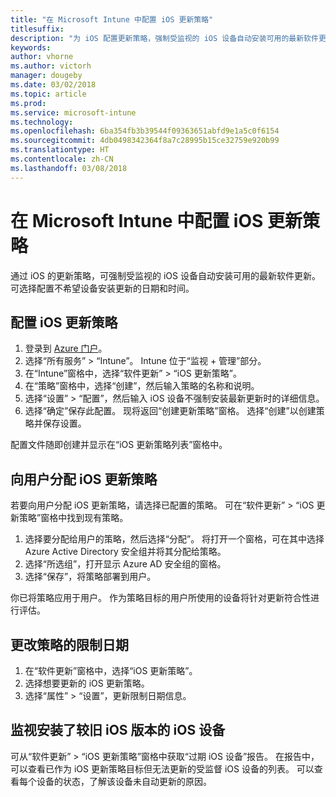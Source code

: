 ```yaml
---
title: "在 Microsoft Intune 中配置 iOS 更新策略"
titlesuffix: 
description: "为 iOS 配置更新策略，强制受监视的 iOS 设备自动安装可用的最新软件更新。"
keywords: 
author: vhorne
ms.author: victorh
manager: dougeby
ms.date: 03/02/2018
ms.topic: article
ms.prod: 
ms.service: microsoft-intune
ms.technology: 
ms.openlocfilehash: 6ba354fb3b39544f09363651abfd9e1a5c0f6154
ms.sourcegitcommit: 4db0498342364f8a7c28995b15ce32759e920b99
ms.translationtype: HT
ms.contentlocale: zh-CN
ms.lasthandoff: 03/08/2018
---
```

# <a name="configure-ios-update-policies-in-microsoft-intune"></a>在 Microsoft Intune 中配置 iOS 更新策略
通过 iOS 的更新策略，可强制受监视的 iOS 设备自动安装可用的最新软件更新。 可选择配置不希望设备安装更新的日期和时间。

## <a name="configure-the-ios-update-policy"></a>配置 iOS 更新策略
1. 登录到 [Azure 门户](https://portal.azure.com)。
2. 选择“所有服务” > “Intune”。 Intune 位于“监视 + 管理”部分。
2. 在“Intune”窗格中，选择“软件更新” > “iOS 更新策略”。
4. 在“策略”窗格中，选择“创建”，然后输入策略的名称和说明。
5. 选择“设置” > “配置”，然后输入 iOS 设备不强制安装最新更新时的详细信息。
6. 选择“确定”保存此配置。 现将返回“创建更新策略”窗格。 选择“创建”以创建策略并保存设置。

配置文件随即创建并显示在“iOS 更新策略列表”窗格中。

## <a name="assign-an-ios-update-policy-to-users"></a>向用户分配 iOS 更新策略
若要向用户分配 iOS 更新策略，请选择已配置的策略。 可在“软件更新” > “iOS 更新策略”窗格中找到现有策略。
1. 选择要分配给用户的策略，然后选择“分配”。 将打开一个窗格，可在其中选择 Azure Active Directory 安全组并将其分配给策略。
2. 选择“所选组”，打开显示 Azure AD 安全组的窗格。
3. 选择“保存”，将策略部署到用户。

你已将策略应用于用户。 作为策略目标的用户所使用的设备将针对更新符合性进行评估。

## <a name="change-the-restricted-days-for-the-policy"></a>更改策略的限制日期
1. 在“软件更新”窗格中，选择“iOS 更新策略”。
2. 选择想要更新的 iOS 更新策略。
3. 选择“属性” > “设置”，更新限制日期信息。

## <a name="monitor-ios-devices-with-older-ios-versions"></a>监视安装了较旧 iOS 版本的 iOS 设备
<!-- 1352223 -->
可从“软件更新” > “iOS 更新策略”窗格中获取“过期 iOS 设备”报告。 在报告中，可以查看已作为 iOS 更新策略目标但无法更新的受监督 iOS 设备的列表。 可以查看每个设备的状态，了解该设备未自动更新的原因。
